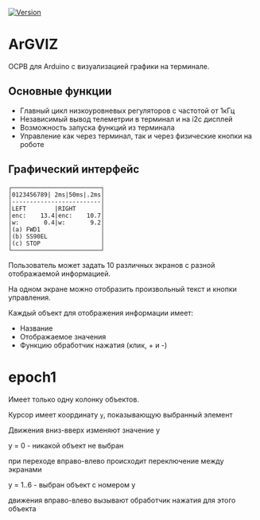 [![Version](https://img.shields.io/badge/version-v0.0.2-informational)](https://github.com/arsenier/argviz/actions/workflows/auto-semver.yml)

# ArGVIZ

ОСРВ для Arduino с визуализацией графики на терминале.

## Основные функции

- Главный цикл низкоуровневых регуляторов с частотой от 1кГц
- Независимый вывод телеметрии в терминал и на i2c дисплей
- Возможность запуска функций из терминала
- Управление как через терминал, так и через физические кнопки на роботе

## Графический интерфейс

```
┌─────────────────────────┐
│0123456789| 2ms|50ms|.2ms│
│-------------------------│
│LEFT        |RIGHT       │
│enc:    13.4|enc:    10.7│
│w:       0.4|w:       9.2│
│(a) FWD1                 │
│(b) SS90EL               │
│(c) STOP                 │
└─────────────────────────┘
```

Пользователь может задать 10 различных экранов с разной отображаемой информацией.

На одном экране можно отобразить произвольный текст и кнопки управления.

Каждый объект для отображения информации имеет:

- Название
- Отображаемоe значения
- Функцию обработчик нажатия (клик, + и -)

epoch1
===

Имеет только одну колонку объектов.

Курсор имеет координату `y`, показывающую выбранный элемент

Движения вниз-вверх изменяют значение y

y = 0 - никакой объект не выбран

при переходе вправо-влево происходит переключение между экранами

y = 1..6 - выбран объект с номером y

движения вправо-влево вызывают обработчик нажатия для этого объекта


